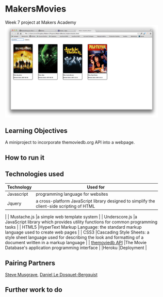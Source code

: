 # MakersMovies
Week 7 project at Makers Academy
![](makersmovies.png)

## Learning Objectives
A miniproject to incorporate themoviedb.org API into a webpage.

## How to run it

## Technologies used
|Technology                 |Used for                        |
|---------------------------|--------------------------------|
| Javascript |programming language for websites|
| Jquery |a cross-platform JavaScript library designed to simplify the client-side scripting of HTML
 |
| Mustache.js |a simple web template system |
| Underscore.js |a JavaScript library which provides utility functions for common programming tasks |
| HTML5 |HyperText Markup Language: the standard markup language used to create web pages |
| CSS3 |Cascading Style Sheets: a style sheet language used for describing the look and formatting of a document written in a markup language |
| [themoviedb API] |The Movie Database's application programming interface |
|Heroku |Deployment |

## Pairing Partners

[Steve Musgrave], [Daniel Le Dosquet-Bergquist]

[Steve Musgrave]:https://github.com/StephanMusgrave]
[Daniel Le Dosquet-Bergquist]:https://github.com/danldb
[themoviedb API]:http://www.themoviedb.org/documentation/api

## Further work to do


